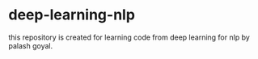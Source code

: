 # deep-learning-nlp
 this repository is created for learning code from deep learning for nlp by palash goyal.
